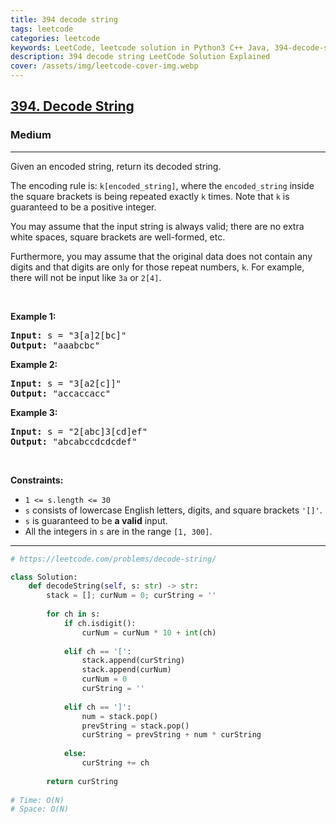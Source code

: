 ```yaml
---
title: 394 decode string
tags: leetcode
categories: leetcode
keywords: LeetCode, leetcode solution in Python3 C++ Java, 394-decode-string solution
description: 394 decode string LeetCode Solution Explained
cover: /assets/img/leetcode-cover-img.webp
---
```





<h2><a href="https://leetcode.com/problems/decode-string/">394. Decode String</a></h2><h3>Medium</h3><hr><div><p>Given an encoded string, return its decoded string.</p>

<p>The encoding rule is: <code>k[encoded_string]</code>, where the <code>encoded_string</code> inside the square brackets is being repeated exactly <code>k</code> times. Note that <code>k</code> is guaranteed to be a positive integer.</p>

<p>You may assume that the input string is always valid; there are no extra white spaces, square brackets are well-formed, etc.</p>

<p>Furthermore, you may assume that the original data does not contain any digits and that digits are only for those repeat numbers, <code>k</code>. For example, there will not be input like <code>3a</code> or <code>2[4]</code>.</p>

<p>&nbsp;</p>
<p><strong>Example 1:</strong></p>

<pre><strong>Input:</strong> s = "3[a]2[bc]"
<strong>Output:</strong> "aaabcbc"
</pre>

<p><strong>Example 2:</strong></p>

<pre><strong>Input:</strong> s = "3[a2[c]]"
<strong>Output:</strong> "accaccacc"
</pre>

<p><strong>Example 3:</strong></p>

<pre><strong>Input:</strong> s = "2[abc]3[cd]ef"
<strong>Output:</strong> "abcabccdcdcdef"
</pre>

<p>&nbsp;</p>
<p><strong>Constraints:</strong></p>

<ul>
	<li><code>1 &lt;= s.length &lt;= 30</code></li>
	<li><code>s</code> consists of lowercase English letters, digits, and square brackets <code>'[]'</code>.</li>
	<li><code>s</code> is guaranteed to be <strong>a valid</strong> input.</li>
	<li>All the integers in <code>s</code> are in the range <code>[1, 300]</code>.</li>
</ul>
</div>

---




```python
# https://leetcode.com/problems/decode-string/

class Solution:
    def decodeString(self, s: str) -> str:
        stack = []; curNum = 0; curString = ''
        
        for ch in s:
            if ch.isdigit():
                curNum = curNum * 10 + int(ch)
            
            elif ch == '[':
                stack.append(curString)
                stack.append(curNum)
                curNum = 0
                curString = ''
            
            elif ch == ']':
                num = stack.pop()
                prevString = stack.pop()
                curString = prevString + num * curString
                
            else:
                curString += ch
        
        return curString
    
# Time: O(N)
# Space: O(N)
```
